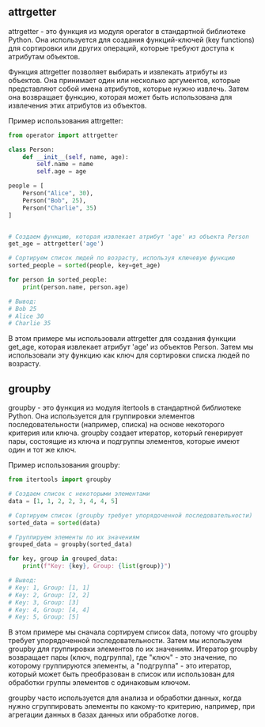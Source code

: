 ## attrgetter

attrgetter - это функция из модуля operator в стандартной библиотеке Python. Она используется для создания функций-ключей (key functions) для сортировки или других операций, которые требуют доступа к атрибутам объектов.

Функция attrgetter позволяет выбирать и извлекать атрибуты из объектов. Она принимает один или несколько аргументов, которые представляют собой имена атрибутов, которые нужно извлечь. Затем она возвращает функцию, которая может быть использована для извлечения этих атрибутов из объектов.

Пример использования attrgetter:

```python
from operator import attrgetter

class Person:
    def __init__(self, name, age):
        self.name = name
        self.age = age

people = [
    Person("Alice", 30),
    Person("Bob", 25),
    Person("Charlie", 35)
]


# Создаем функцию, которая извлекает атрибут 'age' из объекта Person
get_age = attrgetter('age')

# Сортируем список людей по возрасту, используя ключевую функцию
sorted_people = sorted(people, key=get_age)

for person in sorted_people:
    print(person.name, person.age)

# Вывод:
# Bob 25
# Alice 30
# Charlie 35
```
В этом примере мы использовали attrgetter для создания функции get_age, которая извлекает атрибут 'age' из объектов Person. Затем мы использовали эту функцию как ключ для сортировки списка людей по возрасту.

## groupby

groupby - это функция из модуля itertools в стандартной библиотеке Python. Она используется для группировки элементов последовательности (например, списка) на основе некоторого критерия или ключа. groupby создает итератор, который генерирует пары, состоящие из ключа и подгруппы элементов, которые имеют один и тот же ключ.

Пример использования groupby:

```python
from itertools import groupby

# Создаем список с некоторыми элементами
data = [1, 1, 2, 2, 3, 4, 4, 5]

# Сортируем список (groupby требует упорядоченной последовательности)
sorted_data = sorted(data)

# Группируем элементы по их значениям
grouped_data = groupby(sorted_data)

for key, group in grouped_data:
    print(f"Key: {key}, Group: {list(group)}")

# Вывод:
# Key: 1, Group: [1, 1]
# Key: 2, Group: [2, 2]
# Key: 3, Group: [3]
# Key: 4, Group: [4, 4]
# Key: 5, Group: [5]
```
В этом примере мы сначала сортируем список data, потому что groupby требует упорядоченной последовательности. Затем мы используем groupby для группировки элементов по их значениям. Итератор groupby возвращает пары (ключ, подгруппа), где "ключ" - это значение, по которому группируются элементы, а "подгруппа" - это итератор, который может быть преобразован в список или использован для обработки группы элементов с одинаковым ключом.

groupby часто используется для анализа и обработки данных, когда нужно сгруппировать элементы по какому-то критерию, например, при агрегации данных в базах данных или обработке логов.